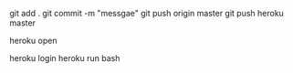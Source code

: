 git add .
git commit -m "messgae"
git push origin master
git push heroku master

heroku open

heroku login
heroku run bash
